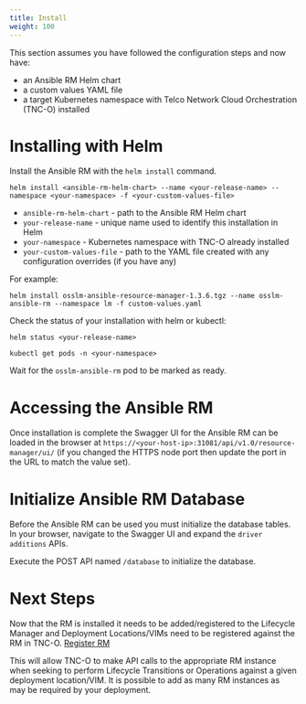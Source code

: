 ```yaml
---
title: Install
weight: 100
---
```


This section assumes you have followed the configuration steps and now have:

- an Ansible RM Helm chart
- a custom values YAML file
- a target Kubernetes namespace with Telco Network Cloud Orchestration (TNC-O) installed

# Installing with Helm

Install the Ansible RM with the `helm install` command.

```
helm install <ansible-rm-helm-chart> --name <your-release-name> --namespace <your-namespace> -f <your-custom-values-file>
```

- `ansible-rm-helm-chart` - path to the Ansible RM Helm chart
- `your-release-name` - unique name used to identify this installation in Helm
- `your-namespace` - Kubernetes namespace with TNC-O already installed
- `your-custom-values-file` - path to the YAML file created with any configuration overrides (if you have any)

For example:

```
helm install osslm-ansible-resource-manager-1.3.6.tgz --name osslm-ansible-rm --namespace lm -f custom-values.yaml
```

Check the status of your installation with helm or kubectl:

```
helm status <your-release-name>
```

```
kubectl get pods -n <your-namespace>
```

Wait for the `osslm-ansible-rm` pod to be marked as ready.

# Accessing the Ansible RM

Once installation is complete the Swagger UI for the Ansible RM can be loaded in the browser at `https://<your-host-ip>:31081/api/v1.0/resource-manager/ui/` (if you changed the HTTPS node port then update the port in the URL to match the value set).

# Initialize Ansible RM Database

Before the Ansible RM can be used you must initialize the database tables. In your browser, navigate to the Swagger UI and expand the `driver additions` APIs. 

Execute the POST API named `/database` to initialize the database.

# Next Steps

Now that the RM is installed it needs to be added/registered to the Lifecycle Manager and Deployment Locations/VIMs need to be registered against the RM in TNC-O. [Register RM](/reference/resource-manager/attach-to-lm)

This will allow TNC-O to make API calls to the appropriate RM instance when seeking to perform Lifecycle Transitions or Operations against a given deployment location/VIM. It is possible to add as many RM instances as may be required by your deployment. 

